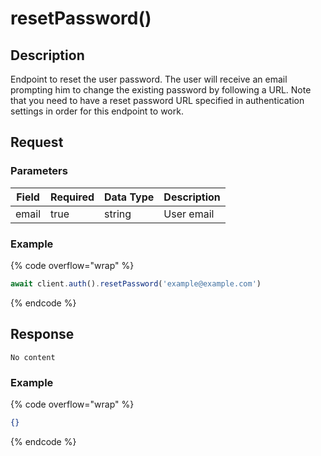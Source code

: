 # resetPassword()

## Description

Endpoint to reset the user password. The user will receive an email prompting him to change the existing password by following a URL. Note that you need to have a reset password URL specified in authentication settings in order for this endpoint to work.

## Request

### Parameters

<table><thead><tr><th>Field</th><th data-type="checkbox">Required</th><th>Data Type</th><th>Description</th></tr></thead><tbody><tr><td>email</td><td>true</td><td>string</td><td>User email</td></tr></tbody></table>

### Example

{% code overflow="wrap" %}
```javascript
await client.auth().resetPassword('example@example.com')
```
{% endcode %}

## Response

`No content`

### Example

{% code overflow="wrap" %}
```json
{}
```
{% endcode %}

##
